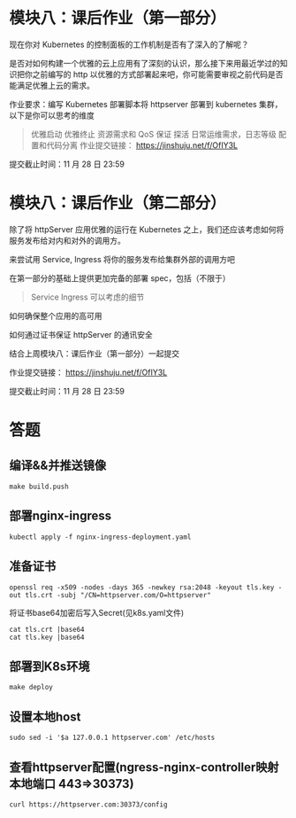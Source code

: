# 模块八：课后作业（第一部分）
现在你对 Kubernetes 的控制面板的工作机制是否有了深入的了解呢？

是否对如何构建一个优雅的云上应用有了深刻的认识，那么接下来用最近学过的知识把你之前编写的 http 以优雅的方式部署起来吧，你可能需要审视之前代码是否能满足优雅上云的需求。

作业要求：编写 Kubernetes 部署脚本将 httpserver 部署到 kubernetes 集群，以下是你可以思考的维度

> 优雅启动
> 优雅终止
> 资源需求和 QoS 保证
> 探活
> 日常运维需求，日志等级
> 配置和代码分离
作业提交链接： https://jinshuju.net/f/OfIY3L

提交截止时间：11 月 28 日 23:59
# 模块八：课后作业（第二部分）
除了将 httpServer 应用优雅的运行在 Kubernetes 之上，我们还应该考虑如何将服务发布给对内和对外的调用方。

来尝试用 Service, Ingress 将你的服务发布给集群外部的调用方吧

在第一部分的基础上提供更加完备的部署 spec，包括（不限于）

> Service
> Ingress
> 可以考虑的细节

如何确保整个应用的高可用

如何通过证书保证 httpServer 的通讯安全

结合上周模块八：课后作业（第一部分）一起提交

作业提交链接： https://jinshuju.net/f/OfIY3L

提交截止时间：11 月 28 日 23:59

# 答题
## 编译&&并推送镜像
```
make build.push
```
## 部署nginx-ingress
```
kubectl apply -f nginx-ingress-deployment.yaml
```
## 准备证书
```
openssl req -x509 -nodes -days 365 -newkey rsa:2048 -keyout tls.key -out tls.crt -subj "/CN=httpserver.com/O=httpserver"
```
将证书base64加密后写入Secret(见k8s.yaml文件)
```
cat tls.crt |base64
cat tls.key |base64
```
## 部署到K8s环境
```
make deploy
```
## 设置本地host
```
sudo sed -i '$a 127.0.0.1 httpserver.com' /etc/hosts
```
## 查看httpserver配置(ngress-nginx-controller映射本地端口 443=>30373)
```
curl https://httpserver.com:30373/config
```